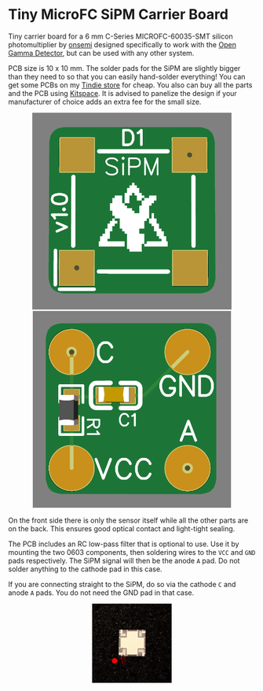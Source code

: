 # Tiny MicroFC SiPM Carrier Board

Tiny carrier board for a 6 mm C-Series MICROFC-60035-SMT silicon photomultiplier by [onsemi](https://www.onsemi.com/pdf/datasheet/microc-series-d.pdf) designed specifically to work with the [Open Gamma Detector](https://github.com/OpenGammaProject/Open-Gamma-Detector), but can be used with any other system.

PCB size is 10 x 10 mm. The solder pads for the SiPM are slightly bigger than they need to so that you can easily hand-solder everything! You can get some PCBs on my [Tindie store](https://www.tindie.com/products/31304/) for cheap. You also can buy all the parts and the PCB using [Kitspace](https://kitspace.org/boards/github.com/opengammaproject/Tiny-MicroFC-Carrier-Board/). It is advised to panelize the design if your manufacturer of choice adds an extra fee for the small size.

<p align="center">
  <img alt="Front Side PCB" title="Front Side PCB" src="docs/sipm1.png" height="400px">
  <img alt="Back Side PCB" title="Back Side PCB" src="docs/sipm2.png" height="400px">
</p>

On the front side there is only the sensor itself while all the other parts are on the back. This ensures good optical contact and light-tight sealing.

The PCB includes an RC low-pass filter that is optional to use. Use it by mounting the two 0603 components, then soldering wires to the `VCC` and `GND` pads respectively. The SiPM signal will then be the anode `A` pad. Do not solder anything to the cathode pad in this case.

If you are connecting straight to the SiPM, do so via the cathode `C` and anode `A` pads. You do not need the GND pad in that case.

<p align="center">
  <img alt="SiPM Orientation" title="SiPM Orientation" src="docs/SiPM-orientation.jpg" width="32%">
</p>
